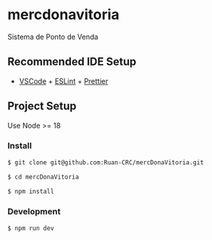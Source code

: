 # mercdonavitoria

Sistema de Ponto de Venda

## Recommended IDE Setup

- [VSCode](https://code.visualstudio.com/) + [ESLint](https://marketplace.visualstudio.com/items?itemName=dbaeumer.vscode-eslint) + [Prettier](https://marketplace.visualstudio.com/items?itemName=esbenp.prettier-vscode)

## Project Setup

Use Node >= 18

### Install

```bash
$ git clone git@github.com:Ruan-CRC/mercDonaVitoria.git
```

```bash
$ cd mercDonaVitoria
```

```bash
$ npm install
```

### Development

```bash
$ npm run dev
```


